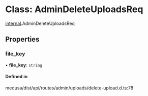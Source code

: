 # Class: AdminDeleteUploadsReq

[internal](../modules/internal-28.md).AdminDeleteUploadsReq

## Properties

### file\_key

• **file\_key**: `string`

#### Defined in

medusa/dist/api/routes/admin/uploads/delete-upload.d.ts:78
